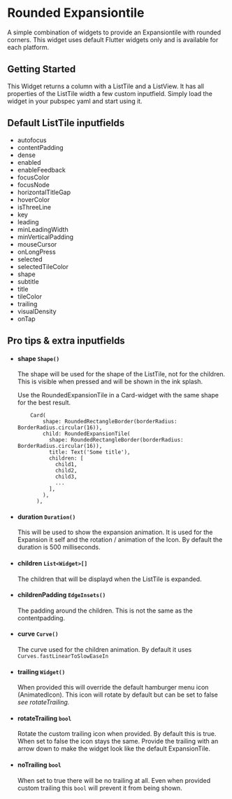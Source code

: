 # Rounded Expansiontile

A simple combination of widgets to provide an Expansiontile with rounded corners.
This widget uses default Flutter widgets only and is available for each platform.

## Getting Started

This Widget returns a column with a ListTile and a ListView. It has all properties of the ListTile width a few custom inputfield.
Simply load the widget in your pubspec yaml and start using it.

## Default ListTile inputfields

- autofocus
- contentPadding
- dense
- enabled
- enableFeedback
- focusColor
- focusNode
- horizontalTitleGap
- hoverColor
- isThreeLine
- key
- leading
- minLeadingWidth
- minVerticalPadding
- mouseCursor
- onLongPress
- selected
- selectedTileColor
- shape
- subtitle
- title
- tileColor
- trailing
- visualDensity
- onTap

## Pro tips & extra inputfields

- #### **shape** ```Shape()```
    The shape will be used for the shape of the ListTile, not for the children. This is visible when pressed and will be shown in the ink splash. 
    
    Use the RoundedExpansionTile in a Card-widget with the same shape for the best result.

    ``` 
        Card(
            shape: RoundedRectangleBorder(borderRadius: BorderRadius.circular(16)),
            child: RoundedExpansionTile(
              shape: RoundedRectangleBorder(borderRadius: BorderRadius.circular(16)),
              title: Text('Some title'),
              children: [
                child1,
                child2,
                child3,
                ...
              ],
            ),
          ),
    ```
    

- #### **duration** ```Duration()```
    This will be used to show the expansion animation. It is used for the Expansion it self and the rotation / animation of the Icon. By default the duration is 500 milliseconds.

- #### **children** ```List<Widget>[]```
    The children that will be displayd when the ListTile is expanded.

- #### **childrenPadding** ```EdgeInsets()```
    The padding around the children. This is not the same as the contentpadding.

- #### **curve** ```Curve()```
    The curve used for the children animation. By default it uses ```Curves.fastLinearToSlowEaseIn```

- #### **trailing** ```Widget()```
    When provided this will override the default hamburger menu icon (AnimatedIcon). This icon will rotate by default but can be set to false _see rotateTrailing._ 

- #### **rotateTrailing** ```bool```
    Rotate the custom trailing icon when provided. By default this is true. When set to false the icon stays the same. Provide the trailing with an arrow down to make the widget look like the default ExpansionTile.

- #### noTrailing ```bool```
    When set to true there will be no trailing at all. Even when provided custom trailing this ```bool``` will prevent it from being shown.
